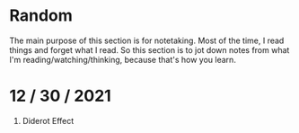 # Random 
The main purpose of this section is for notetaking. Most of the time, I read things and forget what I read. So this section is to jot down notes from what I'm reading/watching/thinking, because that's how you learn.

# 12 / 30 / 2021
1. Diderot Effect
